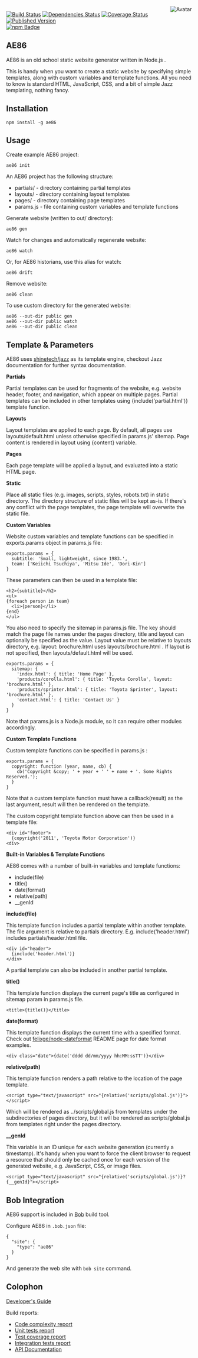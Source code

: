 <img align="right" src="https://raw.github.com/cliffano/ae86/master/avatar.jpg" alt="Avatar"/>

[![Build Status](https://img.shields.io/travis/cliffano/ae86.svg)](http://travis-ci.org/cliffano/ae86)
[![Dependencies Status](https://img.shields.io/david/cliffano/ae86.svg)](http://david-dm.org/cliffano/ae86)
[![Coverage Status](https://img.shields.io/coveralls/cliffano/ae86.svg)](https://coveralls.io/r/cliffano/ae86?branch=master)
[![Published Version](https://img.shields.io/npm/v/ae86.svg)](http://www.npmjs.com/package/ae86)
<br/>
[![npm Badge](https://nodei.co/npm/ae86.png)](http://npmjs.org/package/ae86)

AE86
----

AE86 is an old school static website generator written in Node.js .

This is handy when you want to create a static website by specifying simple templates, along with custom variables and template functions.
All you need to know is standard HTML, JavaScript, CSS, and a bit of simple Jazz templating, nothing fancy.

Installation
------------

    npm install -g ae86

Usage
-----

Create example AE86 project:

    ae86 init

An AE86 project has the following structure:

* partials/ - directory containing partial templates
* layouts/ - directory containing layout templates
* pages/ - directory containing page templates
* params.js - file containing custom variables and template functions

Generate website (written to out/ directory):

    ae86 gen

Watch for changes and automatically regenerate website:

    ae86 watch

Or, for AE86 historians, use this alias for watch:

    ae86 drift

Remove website:

    ae86 clean

To use custom directory for the generated website:

    ae86 --out-dir public gen
    ae86 --out-dir public watch
    ae86 --out-dir public clean

Template & Parameters
---------------------

AE86 uses [shinetech/jazz](https://github.com/shinetech/jazz) as its template engine, checkout Jazz documentation for further syntax documentation.

__Partials__

Partial templates can be used for fragments of the website, e.g. website header, footer, and navigation, which appear on multiple pages. Partial templates can be included in other templates using {include('partial.html')} template function.

__Layouts__

Layout templates are applied to each page. By default, all pages use layouts/default.html unless otherwise specified in params.js' sitemap. Page content is rendered in layout using {content} variable.

__Pages__

Each page template will be applied a layout, and evaluated into a static HTML page.

__Static__

Place all static files (e.g. images, scripts, styles, robots.txt) in static directory. The directory structure of static files will be kept as-is. If there's any conflict with the page templates, the page template will overwrite the static file.

__Custom Variables__

Website custom variables and template functions can be specified in exports.params object in params.js file:

    exports.params = {
      subtitle: 'Small, lightweight, since 1983.',
      team: ['Keiichi Tsuchiya', 'Mitsu Ide', 'Dori-Kin']
    }

These parameters can then be used in a template file:

    <h2>{subtitle}</h2>
    <ul>
    {foreach person in team}
      <li>{person}</li>
    {end}
    </ul>

You also need to specify the sitemap in params.js file. The key should match the page file names under the pages directory, title and layout can optionally be specified as the value. Layout value must be relative to layouts directory, e.g. layout: brochure.html uses layouts/brochure.html . If layout is not specified, then layouts/default.html will be used.

    exports.params = {
      sitemap: {
        'index.html': { title: 'Home Page' },
        'products/corolla.html': { title: 'Toyota Corolla', layout: 'brochure.html' },
        'products/sprinter.html': { title: 'Toyota Sprinter', layout: 'brochure.html' },
        'contact.html': { title: 'Contact Us' }
      }
    }

Note that params.js is a Node.js module, so it can require other modules accordingly.

__Custom Template Functions__

Custom template functions can be specified in params.js :

    exports.params = {
      copyright: function (year, name, cb) {
        cb('Copyright &copy; ' + year + ' ' + name + '. Some Rights Reserved.');
      }
    }

Note that a custom template function must have a callback(result) as the last argument, result will then be rendered on the template.

The custom copyright template function above can then be used in a template file:

    <div id="footer">
      {copyright('2011', 'Toyota Motor Corporation')}
    <div>

__Built-in Variables & Template Functions__

AE86 comes with a number of built-in variables and template functions:

* include(file)
* title()
* date(format)
* relative(path)
* __genId

__include(file)__

This template function includes a partial template within another template. The file argument is relative to partials directory. E.g. include('header.html') includes partials/header.html file.

    <div id="header">
      {include('header.html')}
    </div>

A partial template can also be included in another partial template.

__title()__

This template function displays the current page's title as configured in sitemap param in params.js file.

    <title>{title()}</title>

__date(format)__

This template function displays the current time with a specified format. Check out [felixge/node-dateformat](https://github.com/felixge/node-dateformat) README page for date format examples.

    <div class="date">{date('dddd dd/mm/yyyy hh:MM:ssTT')}</div>

__relative(path)__

This template function renders a path relative to the location of the page template.

    <script type="text/javascript" src="{relative('scripts/global.js')}"></script>

Which will be rendered as ../scripts/global.js from templates under the subdirectories of pages directory, but it will be rendered as scripts/global.js from templates right under the pages directory.

<strong>__genId</strong>

This variable is an ID unique for each website generation (currently a timestamp). It's handy when you want to force the client browser to request a resource that should only be cached once for each version of the generated website, e.g. JavaScript, CSS, or image files.

    <script type="text/javascript" src="{relative('scripts/global.js')}?{__genId}"></script>

Bob Integration
---------------

AE86 support is included in [Bob](http://github.com/cliffano/bob) build tool.

Configure AE86 in `.bob.json` file:

    {
      "site": {
        "type": "ae86"
      }
    }

And generate the web site with `bob site` command.

Colophon
--------

[Developer's Guide](http://cliffano.github.io/developers_guide.html#nodejs)

Build reports:

* [Code complexity report](http://cliffano.github.io/ae86/complexity/plato/index.html)
* [Unit tests report](http://cliffano.github.io/ae86/test/buster.out)
* [Test coverage report](http://cliffano.github.io/ae86/coverage/buster-istanbul/lcov-report/lib/index.html)
* [Integration tests report](http://cliffano.github.io/ae86/test-integration/cmdt.out)
* [API Documentation](http://cliffano.github.io/ae86/doc/dox-foundation/index.html)
